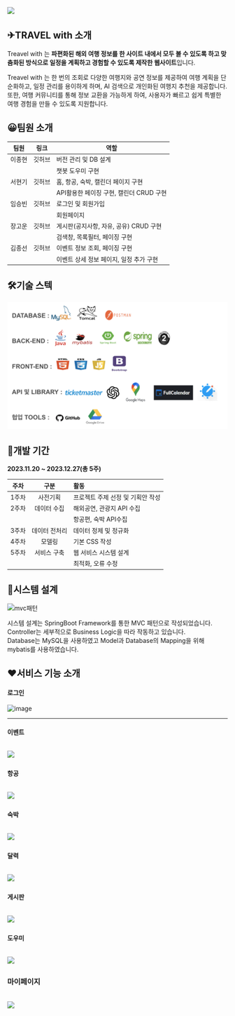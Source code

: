 
![](readme/homepage.png)

## ✈**TRAVEL with 소개**


Treavel with 는 **파편화된 해외 여행 정보를 한 사이트 내에서 모두 볼 수 있도록 하고 맞춤화된 방식으로 일정을 계획하고 경험할 수 있도록 제작한 웹사이트**입니다.


Treavel with 는 한 번의 조회로 다양한 여행지와 공연 정보를 제공하여 여행 계획을 단순화하고, 일정 관리를 용이하게 하며, AI 검색으로 개인화된 여행지 추천을 제공합니다. 또한, 여행 커뮤니티를 통해 정보 교환을 가능하게 하여, 사용자가 빠르고 쉽게 특별한 여행 경험을 만들 수 있도록 지원합니다.

## 😀**팀원 소개**

|팀원|링크|역할|
|------|---|---|
|이종현|깃허브|버전 관리 및 DB 설계|
|||챗봇 도우미 구현|
|서현기|깃허브|홈, 항공, 숙박, 캘린더 페이지 구현|
|||API활용한 페이징 구현, 캘린더 CRUD 구현|
|임승빈|깃허브|로그인 및 회원가입|
|||회원페이지|
|장고운|깃허브|게시판(공지사항, 자유, 공유) CRUD 구현|
|||검색창, 목록필터, 페이징 구현|
|김종선|깃허브|이벤트 정보 조회, 페이징 구현|
|||이벤트 상세 정보 페이지, 일정 추가 구현|


## 🛠**기술 스텍**

![](readme/skillstec.png)



## 📆**개발 기간**

**2023.11.20 ~ 2023.12.27(총 5주)**

|주차 |구분 |활동|
|:----:|:----:|:----|
|1주차|사전기획   |  프로젝트 주제 선정 및 기획안 작성  | 
|2주차|데이터 수집   |  해외공연, 관광지 API 수집  |  
||   |  항공편, 숙박 API수집  |
|3주차|데이터 전처리   |  데이터 정제 및 정규화  |  
|4주차|모델링   |  기본  CSS 작성  |  
|5주차|서비스 구축   |  웹 서비스 시스템 설계| 
|||최적화, 오류 수정| 


## 🔄**시스템 설계**

![mvc패턴](https://github.com/leejonghyeon99/team_derror/assets/107775872/23143caf-2d43-4d88-913b-5d29c665c770)


시스템 설계는 SpringBoot Framework를 통한 MVC 패턴으로 작성되었습니다. 
<br/>Controller는 세부적으로 Business Logic을 따라 작동하고 있습니다.
<br/>Database는 MySQL을 사용하였고 Model과 Database의 Mapping을 위해 mybatis를 사용하였습니다.
## ❤**서비스 기능 소개**

#### 로그인
![image](https://github.com/leejonghyeon99/team_derror/assets/107775872/c44b2b1b-4076-419e-83a3-29c2a04d0dcd)

---

#### 이벤트
![](readme/event.gif)
---

#### 항공
![](readme/항공조회.gif)
---

#### 숙박
![](readme/hotel.gif)
---

#### 달력
![](readme/캘린더.gif)
---

#### 게시판
![](readme/게시판.gif)
---

#### 도우미
![](readme/chatbot.gif)
---

### 마이페이지
![](readme/마이페이지.gif)
---
